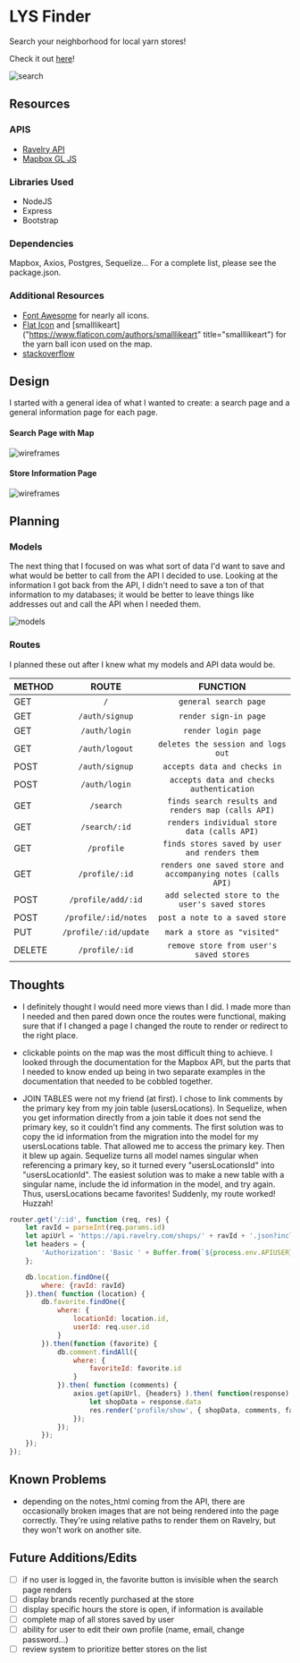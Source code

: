 # LYS Finder

Search your neighborhood for local yarn stores!

Check it out [here]()!

![search](/public/img/search-view.png)

## Resources

### APIS
- [Ravelry API](https://www.ravelry.com/api)
- [Mapbox GL JS](https://docs.mapbox.com/mapbox-gl-js/api/)

### Libraries Used
 - NodeJS
 - Express
 - Bootstrap

### Dependencies
Mapbox, Axios, Postgres, Sequelize...
For a complete list, please see the package.json. 

### Additional Resources
- [Font Awesome](https://fontawesome.com/) for nearly all icons.
- [Flat Icon](https://www.flaticon.com/) and [smalllikeart]("https://www.flaticon.com/authors/smalllikeart" title="smalllikeart") for the yarn ball icon used on the map.
- [stackoverflow](https://stackoverflow.com/)

## Design

I started with a general idea of what I wanted to create: a search page and a general information page for each page.
#### Search Page with Map
![wireframes](/public/img/search-wireframe.png)

#### Store Information Page
![wireframes](/public/img/store-view-wireframe.png)

## Planning

### Models
The next thing that I focused on was what sort of data I'd want to save and what would be better to call from the API I decided to use. Looking at the information I got back from the API, I didn't need to save a ton of that information to my databases; it would be better to leave things like addresses out and call the API when I needed them.

![models](/public/img/models.png)

### Routes
I planned these out after I knew what my models and API data would be.

|METHOD| ROUTE| FUNCTION|
|:-----|:----:|:------:|
| GET   | `/` | `general search page` |
| GET   | `/auth/signup` | `render sign-in page` |
| GET   | `/auth/login` | `render login page` |
| GET   | `/auth/logout` | `deletes the session and logs out` |
| POST  | `/auth/signup` | `accepts data and checks in` |
| POST  | `/auth/login` | `accepts data and checks authentication` |
| GET   | `/search` | `finds search results and renders map (calls API)` |
| GET   | `/search/:id` | `renders individual store data (calls API)` |
| GET   | `/profile` | `finds stores saved by user and renders them` |
| GET   | `/profile/:id` | `renders one saved store and accompanying notes (calls API)` |
| POST  | `/profile/add/:id` | `add selected store to the user's saved stores` |
| POST  | `/profile/:id/notes` | `post a note to a saved store` |
| PUT   | `/profile/:id/update` | `mark a store as "visited"` |
| DELETE| `/profile/:id` | `remove store from user's saved stores` |

## Thoughts

- I definitely thought I would need more views than I did. I made more than I needed and then pared down once the routes were functional, making sure that if I changed a page I changed the route to render or redirect to the right place.

- clickable points on the map was the most difficult thing to achieve. I looked through the documentation for the Mapbox API, but the parts that I needed to know ended up being in two separate examples in the documentation that needed to be cobbled together.

- JOIN TABLES were not my friend (at first). I chose to link comments by the primary key from my join table (usersLocations). In Sequelize, when you get information directly from a join table it does not send the primary key, so it couldn't find any comments. The first solution was to copy the id information from the migration into the model for my usersLocations table. That allowed me to access the primary key. Then it blew up again. Sequelize turns all model names singular when referencing a primary key, so it turned every "usersLocationsId" into "usersLocationId". The easiest solution was to make a new table with a singular name, include the id information in the model, and try again. Thus, usersLocations became favorites! Suddenly, my route worked! Huzzah!

```js
router.get('/:id', function (req, res) {
    let ravId = parseInt(req.params.id)
    let apiUrl = 'https://api.ravelry.com/shops/' + ravId + '.json?include=schedules'
    let headers = {
        'Authorization': 'Basic ' + Buffer.from(`${process.env.APIUSER}:${process.env.APIPASS}`).toString('base64')
    };

    db.location.findOne({
        where: {ravId: ravId}
    }).then( function (location) {
        db.favorite.findOne({
            where: {
                locationId: location.id,
                userId: req.user.id
            }
        }).then(function (favorite) {
            db.comment.findAll({
                where: {
                    favoriteId: favorite.id
                }
            }).then( function (comments) {
                axios.get(apiUrl, {headers} ).then( function(response) {
                    let shopData = response.data
                    res.render('profile/show', { shopData, comments, favorite })
                });
            });
        });
    });
});
```

## Known Problems
- depending on the notes_html coming from the API, there are occasionally broken images that are not being rendered into the page correctly. They're using relative paths to render them on Ravelry, but they won't work on another site.

## Future Additions/Edits
- [ ] if no user is logged in, the favorite button is invisible when the search page renders
- [ ] display brands recently purchased at the store
- [ ] display specific hours the store is open, if information is available
- [ ] complete map of all stores saved by user
- [ ] ability for user to edit their own profile (name, email, change password...)
- [ ] review system to prioritize better stores on the list